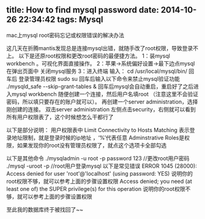 title: How to find mysql password
date: 2014-10-26 22:34:42
tags: Mysql
---
mac上mysql root密码忘记或权限错误的解决办法
 
这几天在折腾mantis发现总是连接mysql出错，就随手改了root权限，导致登录不上。
以下是还原root权限和更改root密码的最便捷方法。
1：装mysql workbench 。可视化界面直接操作。
2：苹果->系统偏好设置->最下边点mysql 在弹出页面中 关闭mysql服务
3：进入终端
输入：
cd /usr/local/mysql/bin/
回车后 登录管理员权限
sudo su
回车后输入以下命令来禁止mysql验证功能
 ./mysqld_safe --skip-grant-tables &
回车后mysql会自动重启，重启好了之后进入mysql workbench 随便创建一个连接，然后用户名填root （注意这里不会验证密码，所以填只要存在的账户就可以）。
再创建一个server administration，选择刚创建的连接。
双击server administration
左侧点击security，右侧就可以看到所有用户权限表了，这个时候想怎么干都行了
 
以下是部分说明：
用户权限表中
Limit Connectivity to Hosts Matching 表示登录地址限制，就是登录时候的ip地址 ，‘%’代表任意
Adminstrative Roles是权限，如果发现你的root没有管理员权限了，就点这个选项卡全部勾选
 
以下是其他命令
./mysqladmin -u root -p password 123             //更改root用户密码
./mysql -uroot -p                 //root用户登录mysql
以下是常见错误
ERROR 1045 (28000): Access denied for user 'root'@'localhost' (using password: YES) 
说明你的root权限不够，就可以参考上面的步骤设置权限
Access denied; you need (at least one of) the SUPER privilege(s) for this operation
说明你的root权限不够，就可以参考上面的步骤设置权限
 
至此我的数据库终于被找回了~~
